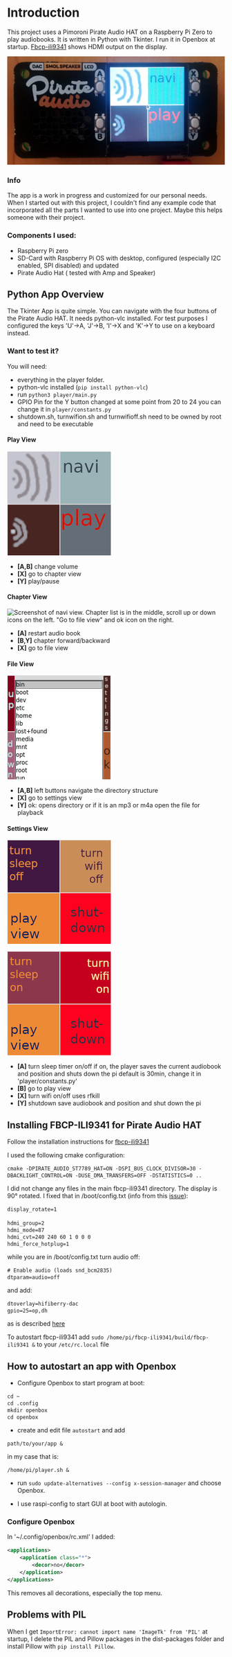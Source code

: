 # Introduction
 
This project uses a Pimoroni Pirate Audio HAT on a Raspberry Pi Zero to play audiobooks. It is written in Python with Tkinter. I run it in Openbox at startup. [Fbcp-ili9341](https://github.com/juj/fbcp-ili9341) shows HDMI output on the display. 

![photo of Pirate Audio HAT on a Raspberry Pi Zero. The app is running with play view visible.](/photos/player.png "player")

### Info

The app is a work in progress and customized for our personal needs. When I started out with this project, I couldn't find any example code that incorporated all the parts I wanted to use into one project. Maybe this helps someone with their project.

### Components I used:

- Raspberry Pi zero
- SD-Card with Raspberry Pi OS with desktop, configured (especially I2C enabled, SPI disabled) and updated
- Pirate Audio Hat ( tested with Amp and Speaker)

## Python App Overview
The Tkinter App is quite simple. You can navigate with the four buttons of the Pirate Audio HAT. It needs python-vlc installed. For test purposes I configured the keys 'U'->A, 'J'->B, 'I'->X and 'K'->Y to use on a keyboard instead.

### Want to test it?
You will need:
- everything in the player folder.
- python-vlc installed (`pip install python-vlc`)
- run `python3 player/main.py`
- GPIO Pin for the Y button changed at some point from 20 to 24
you can change it in `player/constants.py`
- shutdown.sh, turnwifion.sh and turnwifioff.sh need to be owned by root and need to be executable

#### Play View
![Screenshot of play view. Icons louder and quieter on the left. "Go to chapter view" and playpause buttons on the right.](/photos/playview.png "playview")

- **[A,B]** change volume
- **[X]** go to chapter view
- **[Y]** play/pause

#### Chapter View
![Screenshot of navi view. Chapter list is in the middle, scroll up or down icons on the left. "Go to file view" and ok icon on the right.](/photos/chapterview.png "chapterview")

- **[A]** restart audio book
- **[B,Y]** chapter forward/backward
- **[X]** go to file view

#### File View
![Screenshot of file view. List of files in current directory in the middle. On the left scroll up and down icons. "Go to settings view" and ok icon the right.](/photos/fileview.png "fileview")

- **[A,B]** left buttons navigate the directory structure
- **[X]** go to settings view
- **[Y]** ok: opens directory or if it is an mp3 or m4a open the file for playback

#### Settings View
![Screenshot of settings view 1. On the left is turn sleep timer off and turn wifi off. On the right is icon "go to play view" and shutdown](/photos/settingsview_turnsleepoff_turnwifioff.png "settingsview1")

![Screenshot of settings view 2. On the left is turn sleep timer on and turn wifi on. On the right is icon "go to play view" and shutdown](/photos/settingsview_turnsleepon_turnwifion.png "settingsview2")

- **[A]** turn sleep timer on/off
if on, the player saves the current audiobook and position and shuts down the pi
default is 30min, change it in 'player/constants.py'
- **[B]** go to play view
- **[X]** turn wifi on/off
uses rfkill
- **[Y]** shutdown
save audiobook and position and shut down the pi


## Installing FBCP-ILI9341 for Pirate Audio HAT
Follow the installation instructions for [fbcp-ili9341](https://github.com/juj/fbcp-ili9341/blob/master/README.md#installation)

I used the following cmake configuration:
```
cmake -DPIRATE_AUDIO_ST7789_HAT=ON -DSPI_BUS_CLOCK_DIVISOR=30 -DBACKLIGHT_CONTROL=ON -DUSE_DMA_TRANSFERS=OFF -DSTATISTICS=0 ..
```

I did not change any files in the main fbcp-ili9341 directory. The display is 90° rotated. I fixed that in /boot/config.txt (info from this [issue](https://github.com/juj/fbcp-ili9341/pull/203)):
```
display_rotate=1

hdmi_group=2
hdmi_mode=87
hdmi_cvt=240 240 60 1 0 0 0
hdmi_force_hotplug=1
```

while you are in /boot/config.txt turn audio off:
```
# Enable audio (loads snd_bcm2835)
dtparam=audio=off
```

and add:

```
dtoverlay=hifiberry-dac
gpio=25=op,dh
```

as is described [here](https://github.com/pimoroni/pirate-audio)

To autostart fbcp-ili9341 add `sudo /home/pi/fbcp-ili9341/build/fbcp-ili9341 &` to your `/etc/rc.local` file


## How to autostart an app with Openbox

- Configure Openbox to start program at boot:
```  
cd ~
cd .config
mkdir openbox
cd openbox
```

- create and edit file `autostart` and add
```
path/to/your/app &
```

in my case that is:
```
/home/pi/player.sh &
```

- run `sudo update-alternatives --config x-session-manager` and choose Openbox.

- I use raspi-config to start GUI at boot with autologin.


### Configure Openbox
In '~/.config/openbox/rc.xml' I added:

```xml
<applications>
    <application class="*">
        <decor>no</decor>
    </application>
</applications>
```

This removes all decorations, especially the top menu.

## Problems with PIL
When I get
`ImportError: cannot import name 'ImageTk' from 'PIL'`
at startup, I delete the PIL and Pillow packages in the dist-packages folder and install Pillow with `pip install Pillow`.
